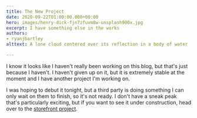 ```yaml
---
title: The New Project
date: 2020-09-22T01:00:00.000+00:00
hero: images/henry-dick-fjn7zfuvm8w-unsplash900x.jpg
excerpt: I have something else in the works
authors:
- ryanjbartley
alttext: A lone cloud centered over its reflection in a body of water

---
```

I know it looks like I haven't really been working on this blog, but that's just because I haven't. I haven't given up on it, but it is extremely stable at the moment and I have another project I'm working on.

I was hoping to debut it tonight, but a third party is doing something I can only wait on them to finish, so it's not ready. I don't have a sneak peak that's particularly exciting, but if you want to see it under construction, head over to the [storefront project](https://ryanjbartley.github.io/storefront "Ryanjbartley's Storefront").